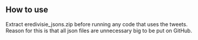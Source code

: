 ## How to use

Extract eredivisie_jsons.zip before running any code that uses the tweets.
Reason for this is that all json files are unnecessary big to be put on GitHub.
